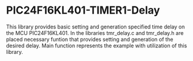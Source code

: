 # PIC24F16KL401-TIMER1-Delay
This library provides basic setting and generation specified time delay on the MCU PIC24F16KL401.
In the libraries tmr_delay.c and tmr_delay.h are placed necessary funtion that provides setting and generation of the desired delay.
Main function represents the example with utilization of this library.

